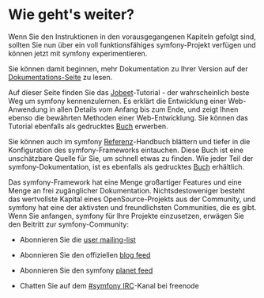 Wie geht's weiter?
==================

Wenn Sie den Instruktionen in den vorausgegangenen Kapiteln gefolgt sind, 
sollten Sie nun über ein voll funktionsfähiges symfony-Projekt verfügen und 
können jetzt mit symfony experimentieren.

Sie können damit beginnen, mehr Dokumentation zu Ihrer Version auf der 
[Dokumentations-Seite](http://www.symfony-project.org/doc/1_4/) zu lesen.

Auf dieser Seite finden Sie das 
[Jobeet](http://www.symfony-project.org/jobeet/1_4/Doctrine/en/)-Tutorial - der 
wahrscheinlich beste Weg um symfony kennenzulernen. Es erklärt die Entwicklung 
einer Web-Anwendung in allen Details vom Anfang bis zum Ende, und zeigt Ihnen 
ebenso die bewährten Methoden einer Web-Entwicklung. Sie können das Tutorial 
ebenfalls als gedrucktes 
[Buch](http://www.amazon.com/gp/product/2918390062?ie=UTF8&tag=symfonyprojec-20&linkCode=as2&camp=1789&creative=390957&creativeASIN=2918390062) 
erwerben.

Sie können auch im symfony 
[Referenz](http://www.symfony-project.org/reference/1_4/en/)-Handbuch blättern 
und tiefer in die Konfiguration des symfony-Frameworks eintauchen. Diese Buch 
ist eine unschätzbare Quelle für Sie, um schnell etwas zu finden. Wie jeder Teil 
der symfony-Dokumentation, ist es ebenfalls als gedrucktes 
[Buch](http://www.amazon.com/gp/product/2918390054?ie=UTF8&tag=symfonyprojec-20&linkCode=as2&camp=1789&creative=9325&creativeASIN=2918390054) 
erhältlich.

Das symfony-Framework hat eine Menge großartiger Features und eine Menge an frei 
zugänglicher Dokumentation. Nichtsdestoweniger besteht das wertvollste Kapital 
eines OpenSource-Projekts aus der Community, und symfony hat eine der aktivsten 
und freundlichsten Communities, die es gibt. Wenn Sie anfangen, symfony für Ihre 
Projekte einzusetzen, erwägen Sie den Beitritt zur symfony-Community:

  * Abonnieren Sie die [user mailing-list](http://groups.google.com/group/symfony-users)

  * Abonnieren Sie den offiziellen [blog feed](http://feeds.feedburner.com/symfony/blog)

  * Abonnieren Sie den symfony [planet feed](http://feeds.feedburner.com/symfony/planet)

  * Chatten Sie auf dem [#symfony IRC](irc://irc.freenode.net/symfony)-Kanal bei 
    freenode